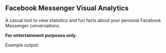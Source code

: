 ## Facebook Messenger Visual Analytics
<p> A casual tool to view statistics and fun facts about your personal Facebook Messenger conversations.</p>
<p><strong> For entertainment purposes only. </strong></p>
<p> Example output: </p>

